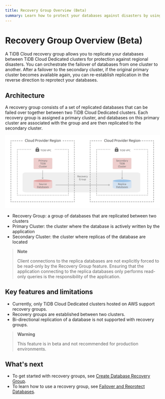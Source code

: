 ```yaml
---
title: Recovery Group Overview (Beta)
summary: Learn how to protect your databases against disasters by using TiDB Cloud recovery groups.
---
```


# Recovery Group Overview (Beta)

A TiDB Cloud recovery group allows you to replicate your databases between TiDB Cloud Dedicated clusters for protection against regional disasters. You can orchestrate the failover of databases from one cluster to another. After a failover to the secondary cluster, if the original primary cluster becomes available again, you can re-establish replication in the reverse direction to reprotect your databases.

## Architecture

A recovery group consists of a set of replicated databases that can be failed over together between two TiDB Cloud Dedicated clusters. Each recovery group is assigned a primary cluster, and databases on this primary cluster are associated with the group and are then replicated to the secondary cluster.

![Recovery Group](/media/tidb-cloud/recovery-group/recovery-group-overview.png)

- Recovery Group: a group of databases that are replicated between two clusters
- Primary Cluster: the cluster where the database is actively written by the application
- Secondary Cluster: the cluster where replicas of the database are located

> **Note**
>
> Client connections to the replica databases are not explicitly forced to be read-only by the Recovery Group feature. Ensuring that the application connecting to the replica databases only performs read-only queries is the responsibility of the application.

## Key features and limitations

- Currently, only TiDB Cloud Dedicated clusters hosted on AWS support recovery groups.
- Recovery groups are established between two clusters.
- Bi-directional replication of a database is not supported with recovery groups.

> **Warning**
>
> This feature is in beta and not recommended for production environments.

## What's next

- To get started with recovery groups, see [Create Database Recovery Group](/tidb-cloud/recovery-group-get-started.md).
- To learn how to use a recovery group, see [Failover and Reprotect Databases](/tidb-cloud/recovery-group-failover.md).
